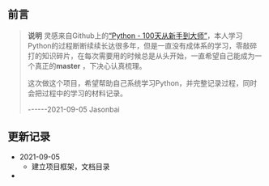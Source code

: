 ## 前言
> **说明** 灵感来自Github上的[“Python - 100天从新手到大师”](<https://github.com/jackfrued/Python-100-Days>)，本人学习Python的过程断断续续长达很多年，但是一直没有成体系的学习，零敲碎打的知识碎片，在每次需要用的时候总是从头开始，一直希望自己能成为一个真正的**master** ，下决心认真梳理。
>
>这次做这个项目，希望帮助自己系统学习Python，并完整记录过程，同时会把过程中的学习的材料记录。
>
> ------2021-09-05  Jasonbai

## 更新记录
* 2021-09-05  
  * 建立项目框架，文档目录
* 
